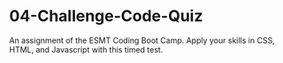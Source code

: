 # 04-Challenge-Code-Quiz
An assignment of the ESMT Coding Boot Camp. Apply your skills in CSS, HTML, and Javascript with this timed test.
